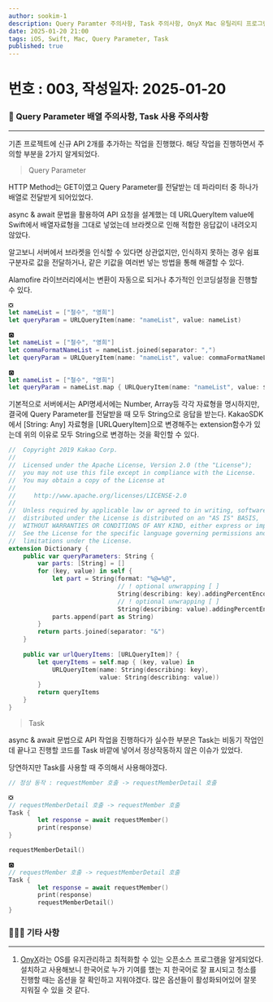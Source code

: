 ```yaml
---
author: sookim-1
description: Query Paramter 주의사항, Task 주의사항, OnyX Mac 유틸리티 프로그램
date: 2025-01-20 21:00
tags: iOS, Swift, Mac, Query Parameter, Task
published: true
---
```

# 번호 : 003, 작성일자: 2025-01-20
### 🛜 Query Parameter 배열 주의사항, Task 사용 주의사항

---

기존 프로젝트에 신규 API 2개를 추가하는 작업을 진행했다. 해당 작업을 진행하면서 주의할 부분을 2가지 알게되었다.


> Query Parameter
> 

HTTP Method는 GET이였고 Query Parameter를 전달받는 데 파라미터 중 하나가 배열로 전달받게 되어있었다.

async & await 문법을 활용하여 API 요청을 설계했는 데 URLQueryItem value에 Swift에서 배열자료형을 그대로 넣었는데 브라켓으로 인해 적합한 응답값이 내려오지 않았다.

알고보니 서버에서 브라켓을 인식할 수 있다면 상관없지만, 인식하지 못하는 경우 쉼표 구분자로 값을 전달하거나, 같은 키값을 여러번 넣는 방법을 통해 해결할 수 있다. 

Alamofire 라이브러리에서는 변환이 자동으로 되거나 추가적인 인코딩설정을 진행할 수 있다.

```swift
❎
let nameList = ["철수", "영희"]
let queryParam = URLQueryItem(name: "nameList", value: nameList)

🅾️
let nameList = ["철수", "영희"]
let commaFormatNameList = nameList.joined(separator: ",")
let queryParam = URLQueryItem(name: "nameList", value: commaFormatNameList)

🅾️
let nameList = ["철수", "영희"]
let queryParam = nameList.map { URLQueryItem(name: "nameList", value: $0) }
```

기본적으로 서버에서는 API명세서에는 Number, Array등 각각 자료형을 명시하지만, 결국에 Query Parameter를 전달받을 때 모두 String으로 응답을 받는다. KakaoSDK에서 [String: Any] 자료형을 [URLQueryItem]으로 변경해주는 extension함수가 있는데 위의 이유로 모두 String으로 변경하는 것을 확인할 수 있다.

```swift
//  Copyright 2019 Kakao Corp.
//
//  Licensed under the Apache License, Version 2.0 (the "License");
//  you may not use this file except in compliance with the License.
//  You may obtain a copy of the License at
//
//     http://www.apache.org/licenses/LICENSE-2.0
//
//  Unless required by applicable law or agreed to in writing, software
//  distributed under the License is distributed on an "AS IS" BASIS,
//  WITHOUT WARRANTIES OR CONDITIONS OF ANY KIND, either express or implied.
//  See the License for the specific language governing permissions and
//  limitations under the License.
extension Dictionary {
    public var queryParameters: String {
        var parts: [String] = []
        for (key, value) in self {
            let part = String(format: "%@=%@",
                              // ! optional unwrapping [ ]
                              String(describing: key).addingPercentEncoding(withAllowedCharacters: .urlQueryAllowed)!,
                              // ! optional unwrapping [ ]
                              String(describing: value).addingPercentEncoding(withAllowedCharacters: .urlQueryAllowed)!)
            parts.append(part as String)
        }
        return parts.joined(separator: "&")
    }
    
    public var urlQueryItems: [URLQueryItem]? {        
        let queryItems = self.map { (key, value) in
            URLQueryItem(name: String(describing: key),
                         value: String(describing: value))
        }
        return queryItems
    }
}

```


> Task
> 

async & await 문법으로 API 작업을 진행하다가 실수한 부분은 Task는 비동기 작업인데 끝나고 진행할 코드를 Task 바깥에 넣어서 정상작동하지 않은 이슈가 있었다. 

당연하지만 Task를 사용할 때 주의해서 사용해야겠다.

```swift
// 정상 동작 : requestMember 호출 -> requestMemberDetail 호출

❎
// requestMemberDetail 호출 -> requestMember 호출
Task {
		let response = await requestMember()
		print(response)
}

requestMemberDetail()

🅾️
// requestMember 호출 -> requestMemberDetail 호출
Task {
		let response = await requestMember()
		print(response)
		requestMemberDetail()
}
```

### 🙋🏻‍♂️ 기타 사항

---

1. [OnyX](https://www.titanium-software.fr/en/index.html)라는 OS를 유지관리하고 최적화할 수 있는 오픈소스 프로그램을 알게되었다. 설치하고 사용해보니 한국어로 누가 기여를 했는 지 한국어로 잘 표시되고 청소를 진행할 때는 옵션을 잘 확인하고 지워야겠다. 많은 옵션들이 활성화되어있어 잘못 지워질 수 있을 것 같다.
